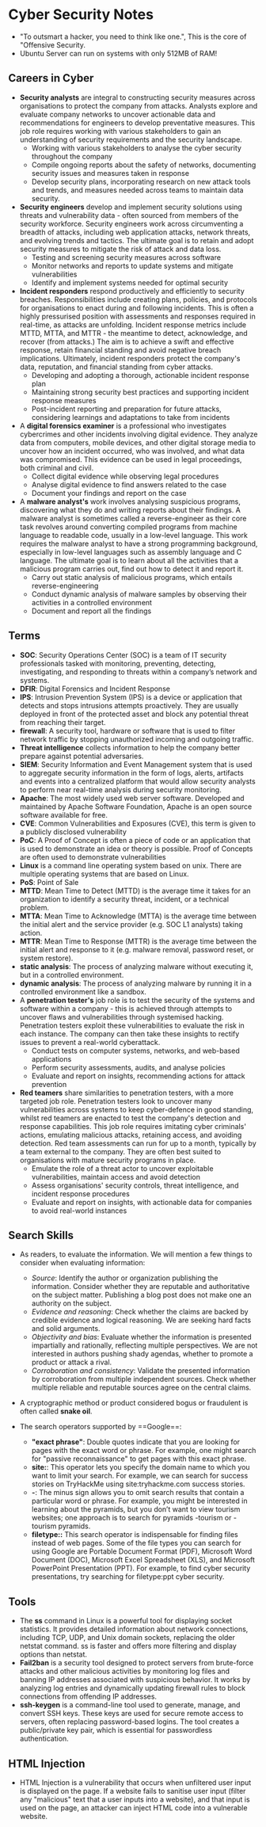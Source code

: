# Cyber Security Notes

- "To outsmart a hacker, you need to think like one.", This is the core of "Offensive Security.
- Ubuntu Server can run on systems with only 512MB of RAM!

## Careers in Cyber

- **Security analysts** are integral to constructing security measures across organisations to protect the company from attacks. Analysts explore and evaluate company networks to uncover actionable data and recommendations for engineers to develop preventative measures. This job role requires working with various stakeholders to gain an understanding of security requirements and the security landscape.
  - Working with various stakeholders to analyse the cyber security throughout the company
  - Compile ongoing reports about the safety of networks, documenting security issues and measures taken in response
  - Develop security plans, incorporating research on new attack tools and trends, and measures needed across teams to maintain data security.
- **Security engineers** develop and implement security solutions using threats and vulnerability data - often sourced from members of the security workforce. Security engineers work across circumventing a breadth of attacks, including web application attacks, network threats, and evolving trends and tactics. The ultimate goal is to retain and adopt security measures to mitigate the risk of attack and data loss.
  - Testing and screening security measures across software
  - Monitor networks and reports to update systems and mitigate vulnerabilities
  - Identify and implement systems needed for optimal security
- **Incident responders** respond productively and efficiently to security breaches. Responsibilities include creating plans, policies, and protocols for organisations to enact during and following incidents. This is often a highly pressurised position with assessments and responses required in real-time, as attacks are unfolding. Incident response metrics include MTTD, MTTA, and MTTR - the meantime to detect, acknowledge, and recover (from attacks.) The aim is to achieve a swift and effective response, retain financial standing and avoid negative breach implications. Ultimately, incident responders protect the company's data, reputation, and financial standing from cyber attacks.
  - Developing and adopting a thorough, actionable incident response plan
  - Maintaining strong security best practices and supporting incident response measures
  - Post-incident reporting and preparation for future attacks, considering learnings and adaptations to take from incidents
- A **digital forensics examiner** is a professional who investigates cybercrimes and other incidents involving digital evidence. They analyze data from computers, mobile devices, and other digital storage media to uncover how an incident occurred, who was involved, and what data was compromised. This evidence can be used in legal proceedings, both criminal and civil.
  - Collect digital evidence while observing legal procedures
  - Analyse digital evidence to find answers related to the case
  - Document your findings and report on the case
- A **malware analyst's** work involves analysing suspicious programs, discovering what they do and writing reports about their findings. A malware analyst is sometimes called a reverse-engineer as their core task revolves around converting compiled programs from machine language to readable code, usually in a low-level language. This work requires the malware analyst to have a strong programming background, especially in low-level languages such as assembly language and C language. The ultimate goal is to learn about all the activities that a malicious program carries out, find out how to detect it and report it.
  - Carry out static analysis of malicious programs, which entails reverse-engineering
  - Conduct dynamic analysis of malware samples by observing their activities in a controlled environment
  - Document and report all the findings

## Terms

- **SOC**: Security Operations Center (SOC) is a team of IT security professionals tasked with monitoring, preventing, detecting, investigating, and responding to threats within a company’s network and systems.
- **DFIR**: Digital Forensics and Incident Response
- **IPS**: Intrusion Prevention System (IPS) is a device or application that detects and stops intrusions attempts proactively. They are usually deployed in front of the protected asset and block any potential threat from reaching their target.
- **firewall**: A security tool, hardware or software that is used to filter network traffic by stopping unauthorized incoming and outgoing traffic.
- **Threat intelligence** collects information to help the company better prepare against potential adversaries.
- **SIEM**: Security Information and Event Management system that is used to aggregate security information in the form of logs, alerts, artifacts and events into a centralized platform that would allow security analysts to perform near real-time analysis during security monitoring.
- **Apache**: The most widely used web server software. Developed and maintained by Apache Software Foundation, Apache is an open source software available for free.
- **CVE**: Common Vulnerabilities and Exposures (CVE), this term is given to a publicly disclosed vulnerability
- **PoC**: A Proof of Concept is often a piece of code or an application that is used to demonstrate an idea or theory is possible. Proof of Concepts are often used to demonstrate vulnerabilities
- **Linux** is a command line operating system based on unix. There are multiple operating systems that are based on Linux.
- **PoS**: Point of Sale
- **MTTD**: Mean Time to Detect (MTTD) is the average time it takes for an organization to identify a security threat, incident, or a technical problem.
- **MTTA**: Mean Time to Acknowledge (MTTA) is the average time between the initial alert and the service provider (e.g. SOC L1 analysts) taking action.
- **MTTR**: Mean Time to Response (MTTR) is the average time between the initial alert and response to it (e.g. malware removal, password reset, or system restore).
- **static analysis**: The process of analyzing malware without executing it, but in a controlled environment.
- **dynamic analysis**: The process of analyzing malware by running it in a controlled environment like a sandbox.
- A **penetration tester's** job role is to test the security of the systems and software within a company - this is achieved through attempts to uncover flaws and vulnerabilities through systemised hacking. Penetration testers exploit these vulnerabilities to evaluate the risk in each instance. The company can then take these insights to rectify issues to prevent a real-world cyberattack.
  - Conduct tests on computer systems, networks, and web-based applications
  - Perform security assessments, audits, and analyse policies
  - Evaluate and report on insights, recommending actions for attack prevention
- **Red teamers** share similarities to penetration testers, with a more targeted job role. Penetration testers look to uncover many vulnerabilities across systems to keep cyber-defence in good standing, whilst red teamers are enacted to test the company's detection and response capabilities. This job role requires imitating cyber criminals' actions, emulating malicious attacks, retaining access, and avoiding detection. Red team assessments can run for up to a month, typically by a team external to the company. They are often best suited to organisations with mature security programs in place.
  - Emulate the role of a threat actor to uncover exploitable vulnerabilities, maintain access and avoid detection
  - Assess organisations' security controls, threat intelligence, and incident response procedures
  - Evaluate and report on insights, with actionable data for companies to avoid real-world instances

## Search Skills

- As readers, to evaluate the information. We will mention a few things to consider when evaluating information:
  - _Source_: Identify the author or organization publishing the information. Consider whether they are reputable and authoritative on the subject matter. Publishing a blog post does not make one an authority on the subject.
  - _Evidence and reasoning_: Check whether the claims are backed by credible evidence and logical reasoning. We are seeking hard facts and solid arguments.
  - _Objectivity and bias_: Evaluate whether the information is presented impartially and rationally, reflecting multiple perspectives. We are not interested in authors pushing shady agendas, whether to promote a product or attack a rival.
  - _Corroboration and consistency_: Validate the presented information by corroboration from multiple independent sources. Check whether multiple reliable and reputable sources agree on the central claims.

- A cryptographic method or product considered bogus or fraudulent is often called **snake oil**.

- The search operators supported by ==Google==:
  - **"exact phrase"**: Double quotes indicate that you are looking for pages with the exact word or phrase. For example, one might search for "passive reconnaissance" to get pages with this exact phrase.
  - **site:**: This operator lets you specify the domain name to which you want to limit your search. For example, we can search for success stories on TryHackMe using site:tryhackme.com success stories.
  - **-**: The minus sign allows you to omit search results that contain a particular word or phrase. For example, you might be interested in learning about the pyramids, but you don’t want to view tourism websites; one approach is to search for pyramids -tourism or -tourism pyramids.
  - **filetype::** This search operator is indispensable for finding files instead of web pages. Some of the file types you can search for using Google are Portable Document Format (PDF), Microsoft Word Document (DOC), Microsoft Excel Spreadsheet (XLS), and Microsoft PowerPoint Presentation (PPT). For example, to find cyber security presentations, try searching for filetype:ppt cyber security.

## Tools

- The **ss** command in Linux is a powerful tool for displaying socket statistics. It provides detailed information about network connections, including TCP, UDP, and Unix domain sockets, replacing the older netstat command. ss is faster and offers more filtering and display options than netstat.
- **Fail2ban** is a security tool designed to protect servers from brute-force attacks and other malicious activities by monitoring log files and banning IP addresses associated with suspicious behavior. It works by analyzing log entries and dynamically updating firewall rules to block connections from offending IP addresses.
- **ssh-keygen** is a command-line tool used to generate, manage, and convert SSH keys. These keys are used for secure remote access to servers, often replacing password-based logins. The tool creates a public/private key pair, which is essential for passwordless authentication.

## HTML Injection

- HTML Injection is a vulnerability that occurs when unfiltered user input is displayed on the page. If a website fails to sanitise user input (filter any "malicious" text that a user inputs into a website), and that input is used on the page, an attacker can inject HTML code into a vulnerable website.
